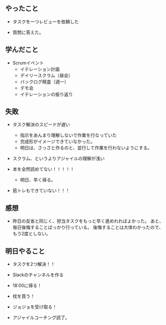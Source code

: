 ## やったこと

* タスクを一つレビューを依頼した

* 質問に答えた。

## 学んだこと

* Scrumイベント
  * イテレーション計画
  * デイリースクラム（昼会）
  * バックログ精査（週一）
  * デモ会
  * イテレーションの振り返り

## 失敗

* タスク解決のスピードが遅い
  * 指示をあんまり理解しないで作業を行なっていた
  * 完成形がイメージできていなかった。
  * 明日は、さっさと作るのと、並行して作業を行わないようにする。


* スクラム、というよりアジャイルの理解が浅い


* 本を全然読めてない！！！！！
  * 明日、早く帰る。


* 筋トレもできていない！！！

## 感想

* 昨日の反省と同じく、担当タスクをもっと早く進めれればよかった。
あと、毎日後悔することばっかり行っている。
後悔することは大体わかったので、もう2度としない。

## 明日やること

* タスクを2つ解決！！

* Slackのチャンネルを作る

* 18:00に帰る！

* 枕を買う！

* ジョジョを受け取る！

* アジャイルコーチング読了。

